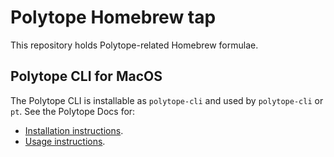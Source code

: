 # Polytope Homebrew tap

This repository holds Polytope-related Homebrew formulae.

## Polytope CLI for MacOS

The Polytope CLI is installable as `polytope-cli` and used by `polytope-cli` or `pt`. See the Polytope Docs for:

- [Installation instructions](https://polytope.com/docs/quick-start/#optional-installing-the-cli).
- [Usage instructions](https://polytope.com/docs/using-the-cli).
